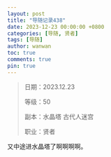 ```yaml
---
layout: post
title: "导随记录438"
date: 2023-12-23 00:00:00 +0800
categories: [导随, 贤者]
tags: [导随]
author: wanwan
toc: true
comments: true
pin: true
---
```

> 日期：2023.12.23
>
> 等级：50
>
> 副本：水晶塔 古代人迷宫
>
> 职业：贤者

又中途进水晶塔了啊啊啊啊。